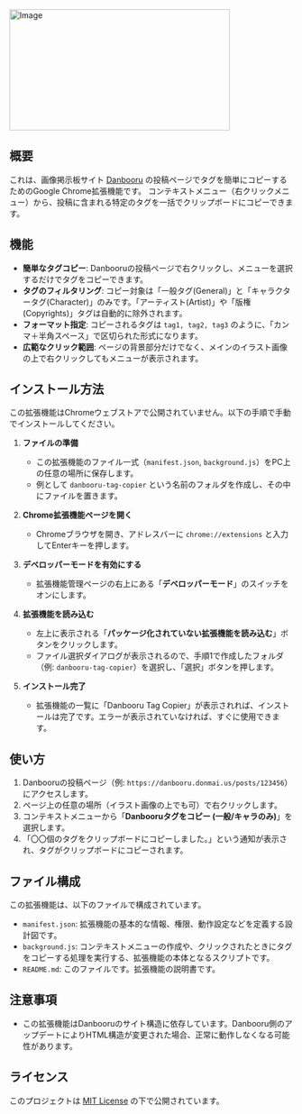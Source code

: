 <img width="391" height="215" alt="Image" src="https://github.com/user-attachments/assets/65152dab-08dd-4ec5-b1ed-2dfb97076ad3" />


## 概要

これは、画像掲示板サイト [Danbooru](https://danbooru.donmai.us/) の投稿ページでタグを簡単にコピーするためのGoogle Chrome拡張機能です。
コンテキストメニュー（右クリックメニュー）から、投稿に含まれる特定のタグを一括でクリップボードにコピーできます。

## 機能

- **簡単なタグコピー**: Danbooruの投稿ページで右クリックし、メニューを選択するだけでタグをコピーできます。
- **タグのフィルタリング**: コピー対象は「一般タグ(General)」と「キャラクタータグ(Character)」のみです。「アーティスト(Artist)」や「版権(Copyrights)」タグは自動的に除外されます。
- **フォーマット指定**: コピーされるタグは `tag1, tag2, tag3` のように、「カンマ＋半角スペース」で区切られた形式になります。
- **広範なクリック範囲**: ページの背景部分だけでなく、メインのイラスト画像の上で右クリックしてもメニューが表示されます。

## インストール方法

この拡張機能はChromeウェブストアで公開されていません。以下の手順で手動でインストールしてください。

1. **ファイルの準備**
   - この拡張機能のファイル一式（`manifest.json`, `background.js`）をPC上の任意の場所に保存します。
   - 例として `danbooru-tag-copier` という名前のフォルダを作成し、その中にファイルを置きます。

2. **Chrome拡張機能ページを開く**
   - Chromeブラウザを開き、アドレスバーに `chrome://extensions` と入力してEnterキーを押します。

3. **デベロッパーモードを有効にする**
   - 拡張機能管理ページの右上にある「**デベロッパーモード**」のスイッチをオンにします。

4. **拡張機能を読み込む**
   - 左上に表示される「**パッケージ化されていない拡張機能を読み込む**」ボタンをクリックします。
   - ファイル選択ダイアログが表示されるので、手順1で作成したフォルダ（例: `danbooru-tag-copier`）を選択し、「選択」ボタンを押します。

5. **インストール完了**
   - 拡張機能の一覧に「Danbooru Tag Copier」が表示されれば、インストールは完了です。エラーが表示されていなければ、すぐに使用できます。

## 使い方

1. Danbooruの投稿ページ（例: `https://danbooru.donmai.us/posts/123456`）にアクセスします。
2. ページ上の任意の場所（イラスト画像の上でも可）で右クリックします。
3. コンテキストメニューから「**Danbooruタグをコピー (一般/キャラのみ)**」を選択します。
4. 「〇〇個のタグをクリップボードにコピーしました。」という通知が表示され、タグがクリップボードにコピーされます。

## ファイル構成

この拡張機能は、以下のファイルで構成されています。

- `manifest.json`: 拡張機能の基本的な情報、権限、動作設定などを定義する設計図です。
- `background.js`: コンテキストメニューの作成や、クリックされたときにタグをコピーする処理を実行する、拡張機能の本体となるスクリプトです。
- `README.md`: このファイルです。拡張機能の説明書です。

## 注意事項

- この拡張機能はDanbooruのサイト構造に依存しています。Danbooru側のアップデートによりHTML構造が変更された場合、正常に動作しなくなる可能性があります。

## ライセンス

このプロジェクトは [MIT License](https://opensource.org/licenses/MIT) の下で公開されています。
